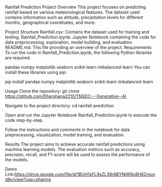 Rainfall Prediction Project
Overview
This project focuses on predicting rainfall based on various meteorological features. The dataset used contains information such as altitude, precipitation levels for different months, geographical coordinates, and more.

Project Structure
Rainfall.csv: Contains the dataset used for training and testing.
Rainfall_Prediction.ipynb: Jupyter Notebook containing the code for data preprocessing, exploration, model building, and evaluation.
README.md: This file providing an overview of the project.
Requirements
To run the code in Rainfall_Prediction.ipynb, the following Python libraries are required:

pandas
numpy
matplotlib
seaborn
scikit-learn
imbalanced-learn
You can install these libraries using pip:

pip install pandas numpy matplotlib seaborn scikit-learn imbalanced-learn

Usage
Clone the repository:
git clone https://github.com/Dharshana2210/TNSDC---Generative--AI

Navigate to the project directory:
cd rainfall-prediction

Open and run the Jupyter Notebook Rainfall_Prediction.ipynb to execute the code step-by-step.

Follow the instructions and comments in the notebook for data preprocessing, visualization, model training, and evaluation.

Results
The project aims to achieve accurate rainfall predictions using machine learning models. The evaluation metrics such as accuracy, precision, recall, and F1-score will be used to assess the performance of the models.

Demo Link:https://drive.google.com/file/d/1BUH1xFL9sZL39r8BYNjW9o8H8Zmood8o/view?usp=sharing

